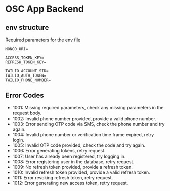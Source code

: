 # OSC App Backend

## env structure

Required parameters for the env file
```
MONGO_URI=

ACCESS_TOKEN_KEY=
REFRESH_TOKEN_KEY=

TWILIO_ACCOUNT_SID=
TWILIO_AUTH_TOKEN=
TWILIO_PHONE_NUMBER=
```

## Error Codes

- 1001: Missing required parameters, check any missing parameters in the request body.
- 1002: Invalid phone number provided, provide a valid phone number.
- 1003: Error sending OTP code via SMS, check the phone number and try again.
- 1004: Invalid phone number or verification time frame expired, retry login.
- 1005: Invalid OTP code provided, check the code and try again.
- 1006: Error generating tokens, retry request.
- 1007: User has already been registered, try logging in.
- 1008: Error registering user in the database, retry request.
- 1009: No refresh token provided, provide a refresh token.
- 1010: Invalid refresh token provided, provide a valid refresh token.
- 1011: Error revoking refresh token, retry request.
- 1012: Error generating new access token, retry request.